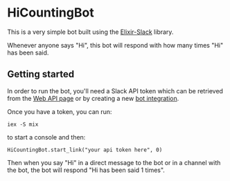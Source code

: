 # HiCountingBot

This is a very simple bot built using the
[Elixir-Slack](https://github.com/BlakeWilliams/Elixir-Slack) library.

Whenever anyone says "Hi", this bot will respond with how many times "Hi" has
been said.

## Getting started

In order to run the bot, you'll need a Slack API token which can be retrieved
from the [Web API page](https://api.slack.com/web) or by creating a new
[bot integration](https://my.slack.com/services/new/bot).

Once you have a token, you can run:

    iex -S mix

to start a console and then:

    HiCountingBot.start_link("your api token here", 0)

Then when you say "Hi" in a direct message to the bot or in a channel with the
bot, the bot will respond "Hi has been said 1 times".
